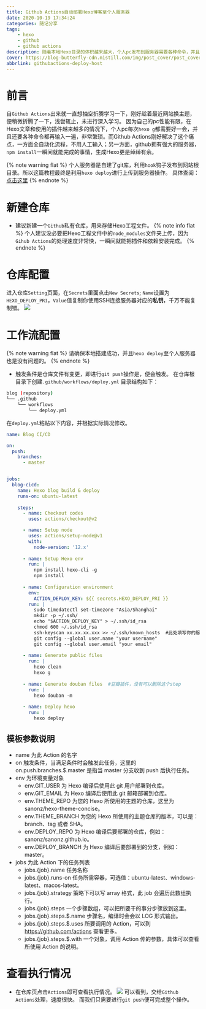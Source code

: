 ```yaml
---
title: Github Actions自动部署Hexo博客至个人服务器
date: 2020-10-19 17:34:24
categories: 随记分享
tags: 
    - hexo
    - github
    - github actions
description: 随着本地Hexo目录的体积越来越大，个人pc发布到服务器需要各种命令，并且生成时间越来越长，现在就利用Github Actions来自动化这个流程。
cover: https://blog-butterfly-cdn.mistill.com/img/post_cover/post_cover_022.webp
abbrlink: githubactions-deploy-host
---
```

# 前言
自`Github Actions`出来就一直想抽空折腾学习一下，刚好趁着最近网站换主题，便稍微折腾了一下，浅尝辄止，未进行深入学习。
因为自己的pc性能有限，在Hexo文章和使用的插件越来越多的情况下，个人pc每次`hexo g`都需要好一会，并且还要各种命令都再输入一遍，非常繁琐。而Github Actions刚好解决了这个痛点，一方面全自动化流程，不用人工输入；另一方面，github拥有强大的服务器，`npm install`一瞬间就能完成的事情，生成Hexo更是绰绰有余。

{% note warning flat %}
个人服务器是自建了git库，利用`hook`钩子发布到网站根目录。所以这篇教程最终是利用`hexo deploy`进行上传到服务器操作。
具体查阅：[点击这里](https://mistill.com/posts/hexo-lay-tencent-cvm/)
{% endnote %}

# 新建仓库
- 建议新建一个`Github`私有仓库，用来存储Hexo工程文件。
{% note info flat %}
个人建议没必要把Hexo工程文件中的`node_modules`文件夹上传，因为`Gihub Actions`的处理速度非常快，一瞬间就能把插件和依赖安装完成。
{% endnote %}

# 仓库配置
进入仓库`Setting`页面，在`Secrets`里面点击`New Secrets`;
`Name`设置为`HEXO_DEPLOY_PRI`，`Value`值复制你使用SSH连接服务器对应的**私钥**，千万不能复制错。
![](https://blog-butterfly-cdn.mistill.com/img/post_img/post_img_001.jpeg)

# 工作流配置
{% note warning flat %}
请确保本地搭建成功，并且`hexo deploy`至个人服务器也是没有问题的。
{% endnote %}
- 触发条件是仓库文件有变更，即进行`git push`操作是，便会触发。
在仓库根目录下创建`.github/workflows/deploy.yml`
目录结构如下：
```bash
blog (repository)
└── .github
    └── workflows
        └── deploy.yml
```
在`deploy.yml`粘贴以下内容，并根据实际情况修改。
```yml
name: Blog CI/CD

on:
  push:
    branches: 
      - master


jobs:
  blog-cicd:
    name: Hexo blog build & deploy
    runs-on: ubuntu-latest
  
    steps:
      - name: Checkout codes
        uses: actions/checkout@v2

      - name: Setup node
        uses: actions/setup-node@v1
        with:
          node-version: '12.x'
      
      - name: Setup Hexo env
        run: |
          npm install hexo-cli -g
          npm install
      
      - name: Configuration environment
        env:
          ACTION_DEPLOY_KEY: ${{ secrets.HEXO_DEPLOY_PRI }}
        run: |
          sudo timedatectl set-timezone "Asia/Shanghai"
          mkdir -p ~/.ssh/
          echo "$ACTION_DEPLOY_KEY" > ~/.ssh/id_rsa
          chmod 600 ~/.ssh/id_rsa
          ssh-keyscan xx.xx.xx.xxx >> ~/.ssh/known_hosts  #此处填写你的服务器IP
          git config --global user.name "your username"
          git config --global user.email "your email"
          
      - name: Generate public files
        run: |
          hexo clean
          hexo g
      
      - name: Generate douban files  #豆瓣插件，没有可以删除这个step
        run: |
          hexo douban -m
      
      - name: Deploy hexo
        run: |
          hexo deploy
```
## 模板参数说明
- name 为此 Action 的名字
- on 触发条件，当满足条件时会触发此任务，这里的 on.push.branches.$.master 是指当 master 分支收到 push 后执行任务。
- env 为环境变量对象
    - env.GIT_USER 为 Hexo 编译后使用此 git 用户部署到仓库。
    - env.GIT_EMAIL 为 Hexo 编译后使用此 git 邮箱部署到仓库。
    - env.THEME_REPO 为您的 Hexo 所使用的主题的仓库，这里为 sanonz/hexo-theme-concise。
    - env.THEME_BRANCH 为您的 Hexo 所使用的主题仓库的版本，可以是：branch、tag 或者 SHA。
    - env.DEPLOY_REPO 为 Hexo 编译后要部署的仓库，例如：sanonz/sanonz.github.io。
    - env.DEPLOY_BRANCH 为 Hexo 编译后要部署到的分支，例如：master。
- jobs 为此 Action 下的任务列表
    - jobs.{job}.name 任务名称
    - jobs.{job}.runs-on 任务所需容器，可选值：ubuntu-latest、windows-latest、macos-latest。
    - jobs.{job}.strategy 策略下可以写 array 格式，此 job 会遍历此数组执行。
    - jobs.{job}.steps 一个步骤数组，可以把所要干的事分步骤放到这里。
    - jobs.{job}.steps.$.name 步骤名，编译时会会以 LOG 形式输出。
    - jobs.{job}.steps.$.uses 所要调用的 Action，可以到 https://github.com/actions 查看更多。
    - jobs.{job}.steps.$.with 一个对象，调用 Action 传的参数，具体可以查看所使用 Action 的说明。

# 查看执行情况
- 在仓库页点击`Actions`即可查看执行情况。
![](https://blog-butterfly-cdn.mistill.com/img/post_img/post_img_002.jpeg)
可以看到，交给`Github Actions`处理，速度很快。
而我们只需要进行`git push`便可完成整个操作。
